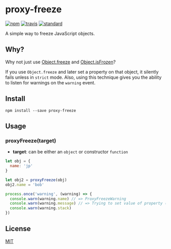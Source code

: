 proxy-freeze
=============

[![npm][npm-image]][npm-url]
[![travis][travis-image]][travis-url]
[![standard][standard-image]][standard-url]

[npm-image]: https://img.shields.io/npm/v/proxy-freeze.svg?style=flat-square
[npm-url]: https://www.npmjs.com/package/proxy-freeze
[travis-image]: https://img.shields.io/travis/jprichardson/proxy-freeze.svg?style=flat-square
[travis-url]: https://travis-ci.org/jprichardson/proxy-freeze
[standard-image]: https://img.shields.io/badge/code%20style-standard-brightgreen.svg?style=flat-square
[standard-url]: http://npm.im/standard

A simple way to freeze JavaScript objects.

Why?
----

Why not just use [Object.freeze](https://developer.mozilla.org/en-US/docs/Web/JavaScript/Reference/Global_Objects/Object/freeze) and [Object.isFrozen](https://developer.mozilla.org/en-US/docs/Web/JavaScript/Reference/Global_Objects/Object/isFrozen)?

If you use `Object.freeze` and later set a property on that object, it silently fails unless in `strict` mode. Also, using this technique gives you the ability to listen for warnings on the `warning` event.


Install
-------

    npm install --save proxy-freeze


Usage
-----

### proxyFreeze(target)

- **target**: can be either an `object` or constructor `function`

```js
let obj = {
  name: 'jp'
}

let obj2 = proxyFreeze(obj)
obj2.name = 'bob'

process.once('warning', (warning) => {
  console.warn(warning.name) // => ProxyFreezeWarning
  console.warn(warning.message) // => Trying to set value of property (name) of frozen object.
  console.warn(warning.stack)
})
```


License
-------

[MIT](LICENSE.md)
